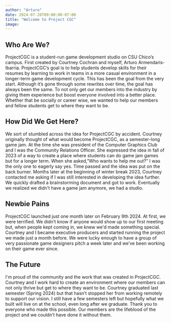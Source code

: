 ```yaml
---
author: "Arturo"
date: 2024-07-26T09:00:00-07:00
title: "Welcome to Project CGC"
image:
---
```


## Who Are We?

ProjectCGC is a student-run game development studio on CSU Chico’s campus. First created by Courtney Cochran and myself, Arturo Armendaris-Ibarria. ProjectCGC’s goal is to help students develop skills for their resumes by learning to work in teams in a more casual environment in a longer-term game development cycle. This has been the goal from the very start. Although it’s gone through some rewrites over time, the goal has always been the same. To not only get our members into the industry by giving them experience but boost everyone involved into a better place. Whether that be socially or career wise, we wanted to help our members and fellow students get to where they want to be.

## How Did We Get Here?

We sort of stumbled across the idea for ProjectCGC by accident. Courtney originally thought of what would become ProjectCGC, as a semester-long game jam. At the time she was president of the Computer Graphics Club and I was the Community Relations Officer. She expressed the idea in fall of 2023 of a way to create a place where students can do game jam games but for a longer term. When she asked,”Who wants to help me out?” I was the only one to eagerly say yes. Time passed and the idea was put on the back burner. Months later at the beginning of winter break 2023, Courtney contacted me asking if I was still interested in developing the idea further. We quickly drafted a brainstorming document and got to work. Eventually we realized we didn’t have a game jam anymore, we had a studio. 

## Newbie Pains

ProjectCGC launched just one month later on February 9th 2024. At first, we were terrified. We didn’t know if anyone would show up to our first meeting but, when people kept coming in, we knew we'd made something special. Courtney and I became executive producers and started running the project we made just a month before. We were lucky enough to have a group of very passionate game designers pitch a week later and we’ve been working on their game ever since. 

## The Future

I'm proud of the community and the work that was created in ProjectCGC. Courtney and I work hard to create an environment where our members can not only thrive but get to where they want to be. Courtney graduated last semester (Spring 2024) but that hasn’t stopped her from working remotely to support our vision. I still have a few semesters left but hopefully what we built will live on at the school, even long after we graduate. Thank you to everyone who made this possible. Our members are the lifeblood of the project and we couldn’t have done it without them. 
